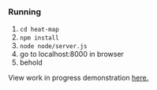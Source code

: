### Running

1. `cd heat-map`
2. `npm install`
3. `node node/server.js`
4. go to localhost:8000 in browser
5. behold

View work in progress demonstration [here.](http://secure-earth-98815.herokuapp.com/)